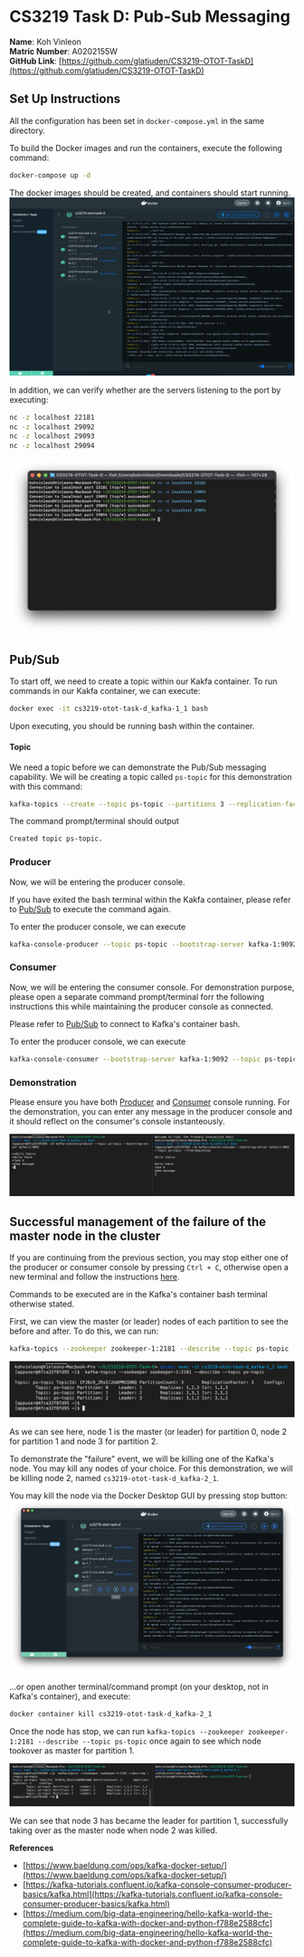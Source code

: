 # CS3219 Task D: Pub-Sub Messaging
**Name**: Koh Vinleon <br/>
**Matric Number**: A0202155W <br/>
**GitHub Link**: [https://github.com/glatiuden/CS3219-OTOT-TaskD](https://github.com/glatiuden/CS3219-OTOT-TaskD)

## Set Up Instructions
All the configuration has been set in `docker-compose.yml` in the same directory.

To build the Docker images and run the containers, execute the following command:
```bash
docker-compose up -d
```

The docker images should be created, and containers should start running.
![Run](images/SS-Running.png)

In addition, we can verify whether are the servers listening to the port by executing:
```bash
nc -z localhost 22181
nc -z localhost 29092
nc -z localhost 29093
nc -z localhost 29094
```

![Ports](images/SS-Ports.png)

## Pub/Sub

To start off, we need to create a topic within our Kakfa container.
To run commands in our Kakfa container, we can execute:
```bash
docker exec -it cs3219-otot-task-d_kafka-1_1 bash
```

Upon executing, you should be running bash within the container.

#### Topic
We need a topic before we can demonstrate the Pub/Sub messaging capability. We will be creating a topic called `ps-topic` for this demonstration with this command:
```bash
kafka-topics --create --topic ps-topic --partitions 3 --replication-factor 3 --zookeeper zookeeper-1:2181
```

The command prompt/terminal should output
```bash
Created topic ps-topic.
```

### Producer
Now, we will be entering the producer console.

If you have exited the bash terminal within the Kakfa container, please refer to [Pub/Sub](#Pub/Sub) to execute the command again.

To enter the producer console, we can execute
```bash
kafka-console-producer --topic ps-topic --bootstrap-server kafka-1:9092
```

### Consumer
Now, we will be entering the consumer console. For demonstration purpose, please open a separate command prompt/terminal forr the following instructions this while maintaining the producer console as connected.

Please refer to [Pub/Sub](#Pub/Sub) to connect to Kafka's container bash.

To enter the producer console, we can execute
```bash
kafka-console-consumer --bootstrap-server kafka-1:9092 --topic ps-topic --from-beginning
```

### Demonstration
Please ensure you have both [Producer](#Producer) and [Consumer](#Consumer) console running. For the demonstration, you can enter any message in the producer console and it should reflect on the consumer's console instanteously.

![Demo](images/SS-Demo.png)

## Successful management of the failure of the master node in the cluster

If you are continuing from the previous section, you may stop either one of the producer or consumer console by pressing `Ctrl + C`, otherwise open a new terminal and follow the instructions [here](#Pub/Sub).

Commands to be executed are in the Kafka's container bash terminal otherwise stated.

First, we can view the master (or leader) nodes of each partition to see the before and after. To do this, we can run:
```bash
kafka-topics --zookeeper zookeeper-1:2181 --describe --topic ps-topic
```

![Before](images/SS-Before.png)

As we can see here, node 1 is the master (or leader) for partition 0, node 2 for partition 1 and node 3 for partition 2. 

To demonstrate the "failure" event, we will be killing one of the Kafka's node. You may kill any nodes of your choice. For this demonstration, we will be killing node 2, named `cs3219-otot-task-d_kafka-2_1`.

You may kill the node via the Docker Desktop GUI by pressing stop button:
![Kill](images/SS-Kill.png)

...or open another terminal/command prompt (on your desktop, not in Kafka's container), and execute:
```bash
docker container kill cs3219-otot-task-d_kafka-2_1
```

Once the node has stop, we can run `kafka-topics --zookeeper zookeeper-1:2181 --describe --topic ps-topic` once again to see which node tookover as master for partition 1.

![After](images/SS-After.png)

We can see that node 3 has became the leader for partition 1, successfully taking over as the master node when node 2 was killed.

<div style="page-break-after: always;"></div>

**References**
- [https://www.baeldung.com/ops/kafka-docker-setup/](https://www.baeldung.com/ops/kafka-docker-setup/)
- [https://kafka-tutorials.confluent.io/kafka-console-consumer-producer-basics/kafka.html](https://kafka-tutorials.confluent.io/kafka-console-consumer-producer-basics/kafka.html)
- [https://medium.com/big-data-engineering/hello-kafka-world-the-complete-guide-to-kafka-with-docker-and-python-f788e2588cfc](https://medium.com/big-data-engineering/hello-kafka-world-the-complete-guide-to-kafka-with-docker-and-python-f788e2588cfc)
